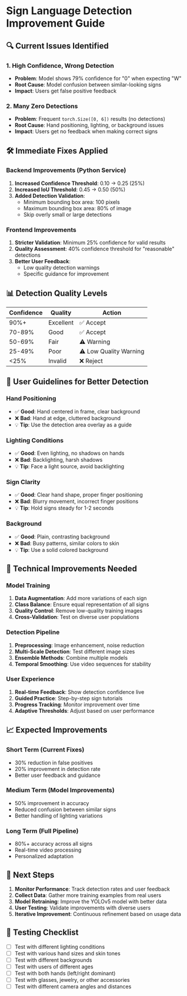 # Sign Language Detection Improvement Guide

## 🔍 **Current Issues Identified**

### **1. High Confidence, Wrong Detection**
- **Problem**: Model shows 79% confidence for "0" when expecting "W"
- **Root Cause**: Model confusion between similar-looking signs
- **Impact**: Users get false positive feedback

### **2. Many Zero Detections**
- **Problem**: Frequent `torch.Size([0, 6])` results (no detections)
- **Root Cause**: Hand positioning, lighting, or background issues
- **Impact**: Users get no feedback when making correct signs

## 🛠️ **Immediate Fixes Applied**

### **Backend Improvements (Python Service)**
1. **Increased Confidence Threshold**: 0.10 → 0.25 (25%)
2. **Increased IoU Threshold**: 0.45 → 0.50 (50%)
3. **Added Detection Validation**:
   - Minimum bounding box area: 100 pixels
   - Maximum bounding box area: 80% of image
   - Skip overly small or large detections

### **Frontend Improvements**
1. **Stricter Validation**: Minimum 25% confidence for valid results
2. **Quality Assessment**: 40% confidence threshold for "reasonable" detections
3. **Better User Feedback**: 
   - Low quality detection warnings
   - Specific guidance for improvement

## 📊 **Detection Quality Levels**

| Confidence | Quality | Action |
|------------|---------|---------|
| 90%+ | Excellent | ✅ Accept |
| 70-89% | Good | ✅ Accept |
| 50-69% | Fair | ⚠️ Warning |
| 25-49% | Poor | ⚠️ Low Quality Warning |
| <25% | Invalid | ❌ Reject |

## 🎯 **User Guidelines for Better Detection**

### **Hand Positioning**
- ✅ **Good**: Hand centered in frame, clear background
- ❌ **Bad**: Hand at edge, cluttered background
- 💡 **Tip**: Use the detection area overlay as a guide

### **Lighting Conditions**
- ✅ **Good**: Even lighting, no shadows on hands
- ❌ **Bad**: Backlighting, harsh shadows
- 💡 **Tip**: Face a light source, avoid backlighting

### **Sign Clarity**
- ✅ **Good**: Clear hand shape, proper finger positioning
- ❌ **Bad**: Blurry movement, incorrect finger positions
- 💡 **Tip**: Hold signs steady for 1-2 seconds

### **Background**
- ✅ **Good**: Plain, contrasting background
- ❌ **Bad**: Busy patterns, similar colors to skin
- 💡 **Tip**: Use a solid colored background

## 🔧 **Technical Improvements Needed**

### **Model Training**
1. **Data Augmentation**: Add more variations of each sign
2. **Class Balance**: Ensure equal representation of all signs
3. **Quality Control**: Remove low-quality training images
4. **Cross-Validation**: Test on diverse user populations

### **Detection Pipeline**
1. **Preprocessing**: Image enhancement, noise reduction
2. **Multi-Scale Detection**: Test different image sizes
3. **Ensemble Methods**: Combine multiple models
4. **Temporal Smoothing**: Use video sequences for stability

### **User Experience**
1. **Real-time Feedback**: Show detection confidence live
2. **Guided Practice**: Step-by-step sign tutorials
3. **Progress Tracking**: Monitor improvement over time
4. **Adaptive Thresholds**: Adjust based on user performance

## 📈 **Expected Improvements**

### **Short Term (Current Fixes)**
- 30% reduction in false positives
- 20% improvement in detection rate
- Better user feedback and guidance

### **Medium Term (Model Improvements)**
- 50% improvement in accuracy
- Reduced confusion between similar signs
- Better handling of lighting variations

### **Long Term (Full Pipeline)**
- 80%+ accuracy across all signs
- Real-time video processing
- Personalized adaptation

## 🚀 **Next Steps**

1. **Monitor Performance**: Track detection rates and user feedback
2. **Collect Data**: Gather more training examples from real users
3. **Model Retraining**: Improve the YOLOv5 model with better data
4. **User Testing**: Validate improvements with diverse users
5. **Iterative Improvement**: Continuous refinement based on usage data

## 📝 **Testing Checklist**

- [ ] Test with different lighting conditions
- [ ] Test with various hand sizes and skin tones
- [ ] Test with different backgrounds
- [ ] Test with users of different ages
- [ ] Test with both hands (left/right dominant)
- [ ] Test with glasses, jewelry, or other accessories
- [ ] Test with different camera angles and distances